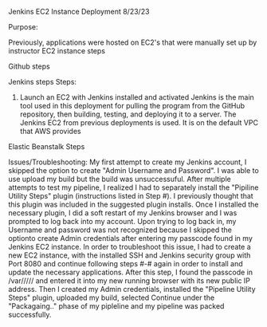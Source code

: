Jenkins EC2 Instance Deployment
8/23/23

Purpose:


Previously, applications were hosted on EC2's that were manually set up by instructor 
EC2 instance steps

Github steps

Jenkins steps
Steps:
1. Launch an EC2 with Jenkins installed and activated
Jenkins is the main tool used in this deployment for pulling the program from the GitHub repository, then building, testing, and deploying it to a server.
The Jenkins EC2 from previous deployments is used. It is on the default VPC that AWS provides

Elastic Beanstalk Steps


Issues/Troubleshooting:
  My first attempt to create my Jenkins account, I skipped the option to create "Admin Username and Password". I was able to use upload my build but the build was unsuccessuful. After multiple attempts to test my pipeline, I realized I had to separately install the "Pipiline Utility Steps" plugin (instructions listed in Step #). I previously thought that this plugin was included in the suggested plugin installs. Once I installed the necessary plugin, I did a soft restart of my Jenkins browser and I was prompted to log back into my account. Upon trying to log back in, my Username and password was not recognized because I skipped the optionto create Admin credentials after entering my passcode found in my Jenkins EC2 instance. 
  In order to troubleshoot this issue, I had to create a new EC2 instance, with the installed SSH and Jenkins security group with Port 8080 and continue following steps #-# again in order to install and update the necessary applications. After this step, I found the passcode in /var///// and entered it into my new running browser with its new public IP address. Then I created my Admin credentials, installed the "Pipeline Utility Steps" plugin, uploaded my build, selected Continue under the "Packagaing.." phase of my pipleline and my pipeline was packed successfully. 
